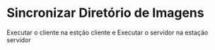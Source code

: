 # Sincronizar Diretório de Imagens

Executar o cliente na estção cliente e Executar o servidor na estação servidor
